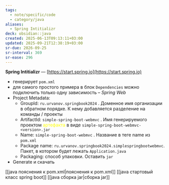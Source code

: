 ```yaml
---
tags:
  - note/specific/code
  - category/java
aliases:
  - Spring Intitializr
deck: obsidian::java
created: 2025-06-13T09:13:11+03:00
updated: 2025-09-21T12:38:19+03:00
sr-due: 2026-09-25
sr-interval: 369
sr-ease: 296
---
```


**Spring Intitializr**
—
[https://start.spring.io](https://start.spring.io)
- генерирует `pom.xml`
- для самого простого примера в блок `Dependencies` можно подключить только одну зависимость – *Spring Web*
- Project Metadata:
	- GroupId: `ru.urvanov.springbook2024` . Доменное имя организации в обратном порядке. К нему добавляется разделение на команды / проекты
	- ArtifactId: `simple-spring-boot-webmvc` . Имя генерируемого проектом <font color="#ffff00">артефакта</font> в виде `simple-spring-boot-webmvc-<version>.jar`
	- Name: `simple-spring-boot-webmvc` . Название в теге name из `pom.xml`
	- Package name: `ru.urvanov.springbook2024.simplespringbootwebmvc`. Пакет, в котором будет лежать `Application.java`
	- Packaging: способ упаковки. Оставить `jar`
- Generate и скачать

[[java пояснения к pom.xml|пояснения к pom.xml]]
[[java стартовый класс spring boot]]
[[java сборка jar|сборка jar]]
